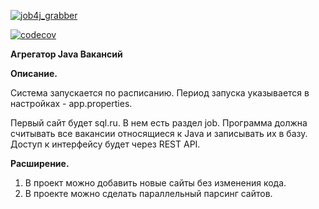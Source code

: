 [![job4j_grabber](https://github.com/Dima-Stepanov/job4j_grabber/actions/workflows/maven.yml/badge.svg)](https://github.com/Dima-Stepanov/job4j_grabber/actions/workflows/maven.yml)

[![codecov](https://codecov.io/gh/Dima-Stepanov/job4j_grabber/branch/master/graph/badge.svg?token=6W0J88JB0N)](https://codecov.io/gh/Dima-Stepanov/job4j_grabber)

**Агрегатор Java Вакансий**

**Описание.**

Система запускается по расписанию. 
Период запуска указывается в настройках - app.properties.

Первый сайт будет sql.ru. В нем есть раздел job. Программа должна считывать все вакансии относящиеся к Java и записывать их в базу.
Доступ к интерфейсу будет через REST API.

**Расширение.**

1. В проект можно добавить новые сайты без изменения кода.
2. В проекте можно сделать параллельный парсинг сайтов.

